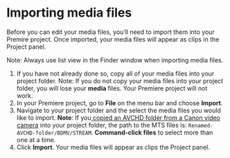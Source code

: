 # Importing media files

Before you can edit your media files, you’ll need to import them into your Premire project. Once imported, your media files will appear as clips in the Project panel.

Note: Always use list view in the Finder window when importing media files.

1. If you have not already done so, copy all of your media files into your project folder. Note: If you do not copy your media files into your project folder, you will lose your **media** files. Your Premiere project will not work.
2. In your Premiere project, go to **File** on the menu bar and choose **Import**.
3. Navigate to your project folder and the select the media files you would like to import. **Note**: If you[ copied an AVCHD folder from a Canon video camera](../setting-up-your-project/adding-media-from-a-video-camera.md) into your project folder, the path to the MTS files is: `Renamed-AVCHD-folder/BDMV/STREAM`. **Command-click files** to select more than one at a time.
4. Click **Import**. Your media files will appear as clips the Project panel.

